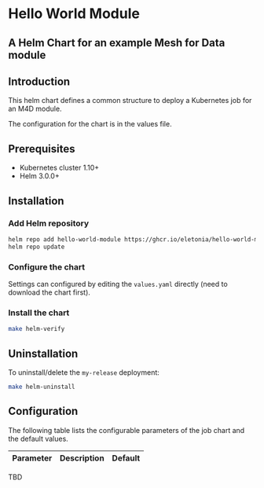 # Hello World Module
## A Helm Chart for an example Mesh for Data module

## Introduction

This helm chart defines a common structure to deploy a Kubernetes job for an M4D module.

The configuration for the chart is in the values file.

## Prerequisites

- Kubernetes cluster 1.10+
- Helm 3.0.0+

## Installation

### Add Helm repository

```bash
helm repo add hello-world-module https://ghcr.io/eletonia/hello-world-module-chart
helm repo update
```

### Configure the chart

Settings can configured by editing the `values.yaml` directly (need to download the chart first).

### Install the chart

```bash
make helm-verify
```

## Uninstallation

To uninstall/delete the `my-release` deployment:

```bash
make helm-uninstall
```

## Configuration

The following table lists the configurable parameters of the job chart and the default values.

| Parameter                                                                   | Description                                                                                                        | Default                         |
| --------------------------------------------------------------------------- | -------------------------------------------------------------------------------------------------------------------| ------------------------------- |

TBD

